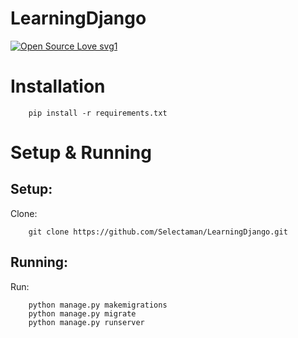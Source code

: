 # LearningDjango

[![Open Source Love svg1](https://badges.frapsoft.com/os/v1/open-source.svg?v=103)](https://github.com/zatch3301/)

Installation
====================

```
	pip install -r requirements.txt
```


Setup & Running
====================

## Setup:

Clone:

```
	git clone https://github.com/Selectaman/LearningDjango.git
```
## Running:
	
Run:

```
	python manage.py makemigrations
	python manage.py migrate
	python manage.py runserver
```

